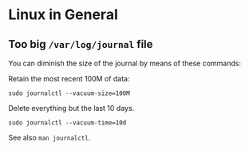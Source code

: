 # Linux in General

## Too big `/var/log/journal` file

You can diminish the size of the journal by means of these commands:

Retain the most recent 100M of data:

    sudo journalctl --vacuum-size=100M

Delete everything but the last 10 days.

    sudo journalctl --vacuum-time=10d

See also `man journalctl`.
